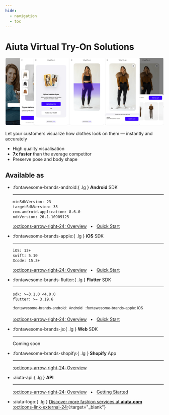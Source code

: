 ```yaml
---
hide:
  - navigation
  - toc
---
```


# Aiuta Virtual Try-On Solutions

![About Virtual Try-On](media/about.png)

Let your customers visualize how clothes look on them — instantly and accurately

- High quality visualisation
- __7x faster__ than the average competitor
- Preserve pose and body shape

## Available as

<div class="grid cards" markdown>

-   :fontawesome-brands-android:{ .lg } __Android__ <span class="cl-secondary">SDK</span>

    ---

    ```
    minSdkVersion: 23
    targetSdkVersion: 35
    com.android.application: 8.6.0
    ndkVersion: 26.1.10909125
    ```

    [:octicons-arrow-right-24: Overview](sdk/overview.md) &nbsp; • &nbsp; [Quick Start](sdk/android/quick-start.md)

-   :fontawesome-brands-apple:{ .lg } __iOS__ <span class="cl-secondary">SDK</span>

    ---

    ```
    iOS: 13+
    swift: 5.10
    Xcode: 15.3+
    ```
    
    [:octicons-arrow-right-24: Overview](sdk/overview.md) &nbsp; • &nbsp; [Quick Start](sdk/ios/quick-start.md)

-   :fontawesome-brands-flutter:{ .lg } __Flutter__ <span class="cl-secondary">SDK</span>

    ---

    ```
    sdk: >=3.1.0 <4.0.0
    flutter: >= 3.19.6
    ```
    <sup class="cl-secondary">:fontawesome-brands-android:&nbsp; Android &nbsp; :fontawesome-brands-apple: iOS</sup>
    
    [:octicons-arrow-right-24: Overview](sdk/overview.md) &nbsp; • &nbsp; [Quick Start](sdk/flutter/quick-start.md)

-   :fontawesome-brands-js:{ .lg } __Web__ <span class="cl-secondary">SDK</span>

    ---

    Coming soon

-   :fontawesome-brands-shopify:{ .lg } __Shopify__ <span class="cl-secondary">App</span>

    ---

    [:octicons-arrow-right-24: Overview](shopify/overview.md)  

-   :aiuta-api:{ .lg } __API__

    ---

    [:octicons-arrow-right-24: Overview](api/overview.md) &nbsp; • &nbsp; [Getting Started](api/getting-started.md)

</div>

<div class="grid cards" markdown>

- :aiuta-logo:{ .lg } [Discover more fashion services at __aiuta.com__ :octicons-link-external-24:](https://aiuta.com){:target="_blank"}

</div>
